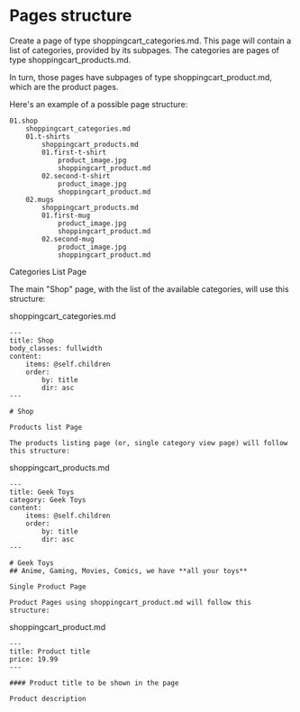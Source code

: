 # Pages structure

Create a page of type shoppingcart_categories.md. This page will contain a list of categories, provided by its subpages. The categories are pages of type shoppingcart_products.md.

In turn, those pages have subpages of type shoppingcart_product.md, which are the product pages.

Here's an example of a possible page structure:

```
01.shop
    shoppingcart_categories.md
    01.t-shirts
        shoppingcart_products.md
        01.first-t-shirt
            product_image.jpg
            shoppingcart_product.md
        02.second-t-shirt
            product_image.jpg
            shoppingcart_product.md
    02.mugs
        shoppingcart_products.md
        01.first-mug
            product_image.jpg
            shoppingcart_product.md
        02.second-mug
            product_image.jpg
            shoppingcart_product.md
```
Categories List Page

The main "Shop" page, with the list of the available categories, will use this structure:

shoppingcart_categories.md

```
---
title: Shop
body_classes: fullwidth
content:
    items: @self.children
    order:
        by: title
        dir: asc
---

# Shop

Products list Page

The products listing page (or, single category view page) will follow this structure:
```
shoppingcart_products.md

```
---
title: Geek Toys
category: Geek Toys
content:
    items: @self.children
    order:
        by: title
        dir: asc
---

# Geek Toys
## Anime, Gaming, Movies, Comics, we have **all your toys**

Single Product Page

Product Pages using shoppingcart_product.md will follow this structure:
```
shoppingcart_product.md

```
---
title: Product title
price: 19.99
---

#### Product title to be shown in the page

Product description
```